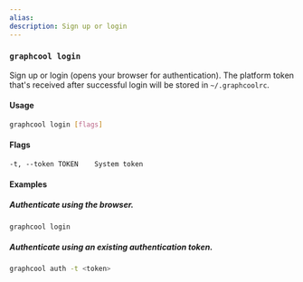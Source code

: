 ```yaml
---
alias:
description: Sign up or login
---
```


### `graphcool login`

Sign up or login (opens your browser for authentication). The platform token that's received after successful login will be stored in `~/.graphcoolrc`.

#### Usage

```sh
graphcool login [flags]
```

#### Flags

```
-t, --token TOKEN    System token
```

#### Examples

##### Authenticate using the browser.

```sh
graphcool login
```

##### Authenticate using an existing authentication token.

```sh
graphcool auth -t <token>
```
